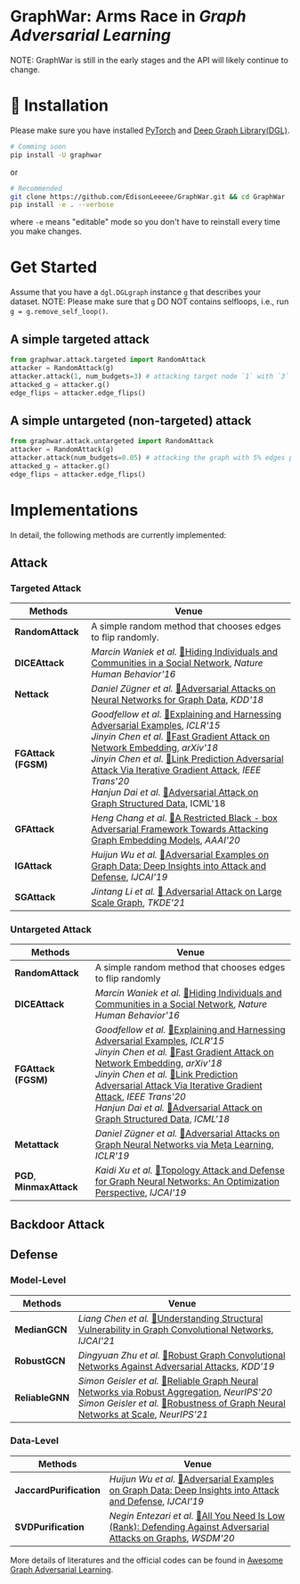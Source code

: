 # GraphWar: Arms Race in *Graph Adversarial Learning*

NOTE: GraphWar is still in the early stages and the API will likely continue to change.


# 🚀 Installation
Please make sure you have installed [PyTorch](https://pytorch.org) and [Deep Graph Library(DGL)](https://www.dgl.ai/pages/start.html).
```bash
# Comming soon
pip install -U graphwar
```
or
```bash
# Recommended
git clone https://github.com/EdisonLeeeee/GraphWar.git && cd GraphWar
pip install -e . --verbose
```
where `-e` means "editable" mode so you don't have to reinstall every time you make changes.

# Get Started
Assume that you have a `dgl.DGLgraph` instance `g` that describes your dataset.
NOTE: Please make sure that `g` DO NOT contains selfloops, i.e., run `g = g.remove_self_loop()`.

## A simple targeted attack

```python
from graphwar.attack.targeted import RandomAttack
attacker = RandomAttack(g)
attacker.attack(1, num_budgets=3) # attacking target node `1` with `3` edges 
attacked_g = attacker.g()
edge_flips = attacker.edge_flips()

```

## A simple untargeted (non-targeted) attack
```python
from graphwar.attack.untargeted import RandomAttack
attacker = RandomAttack(g)
attacker.attack(num_budgets=0.05) # attacking the graph with 5% edges perturbations
attacked_g = attacker.g()
edge_flips = attacker.edge_flips()

```


# Implementations

In detail, the following methods are currently implemented:

## Attack

### Targeted Attack

| Methods             | Venue                                                                                                                                                                                                                                                                                                                                                                                                                                                                                                                             |
| ------------------- | --------------------------------------------------------------------------------------------------------------------------------------------------------------------------------------------------------------------------------------------------------------------------------------------------------------------------------------------------------------------------------------------------------------------------------------------------------------------------------------------------------------------------------- |
| **RandomAttack**    | A simple random method that chooses edges to flip randomly.                                                                                                                                                                                                                                                                                                                                                                                                                                                                       |
| **DICEAttack**      | *Marcin Waniek et al.* [📝Hiding Individuals and Communities in a Social Network](https://arxiv.org/abs/1608.00375), *Nature Human Behavior'16*                                                                                                                                                                                                                                                                                                                                                                                    |
| **Nettack**         | *Daniel Zügner et al.* [📝Adversarial Attacks on Neural Networks for Graph Data](https://arxiv.org/abs/1805.07984), *KDD'18*                                                                                                                                                                                                                                                                                                                                                                                                       |
| **FGAttack (FGSM)** | *Goodfellow et al.* [📝Explaining and Harnessing Adversarial Examples](https://arxiv.org/abs/1412.6572), *ICLR'15*<br>*Jinyin Chen et al.* [📝Fast Gradient Attack on Network Embedding](https://arxiv.org/abs/1809.02797), *arXiv'18*<br>*Jinyin Chen et al.* [📝Link Prediction Adversarial Attack Via Iterative Gradient Attack](https://ieeexplore.ieee.org/abstract/document/9141291), *IEEE Trans'20* <br> *Hanjun Dai et al.* [📝Adversarial Attack on Graph Structured Data](https://arxiv.org/abs/1806.02371), ICML'18 </br> |
| **GFAttack**        | *Heng Chang et al*.  [📝A Restricted Black - box Adversarial Framework Towards Attacking Graph Embedding Models](https://arxiv.org/abs/1908.01297), *AAAI'20*                                                                                                                                                                                                                                                                                                                                                                      |
| **IGAttack**        | *Huijun Wu et al.* [📝Adversarial Examples on Graph Data: Deep Insights into Attack and Defense](https://arxiv.org/abs/1903.01610), *IJCAI'19*                                                                                                                                                                                                                                                                                                                                                                                     |
| **SGAttack**        | *Jintang Li et al.* [📝 Adversarial Attack on Large Scale Graph](https://arxiv.org/abs/2009.03488), *TKDE'21*                                                                                                                                                                                                                                                                                                                                                                                                                      |

### Untargeted Attack

| Methods                   | Venue                                                                                                                                                                                                                                                                                                                                                                                                                                                                                                                               |
| ------------------------- | ----------------------------------------------------------------------------------------------------------------------------------------------------------------------------------------------------------------------------------------------------------------------------------------------------------------------------------------------------------------------------------------------------------------------------------------------------------------------------------------------------------------------------------- |
| **RandomAttack**          | A simple random method that chooses edges to flip randomly                                                                                                                                                                                                                                                                                                                                                                                                                                                                          |
| **DICEAttack**            | *Marcin Waniek et al.* [📝Hiding Individuals and Communities in a Social Network](https://arxiv.org/abs/1608.00375), *Nature Human Behavior'16*                                                                                                                                                                                                                                                                                                                                                                                      |
| **FGAttack (FGSM)**       | *Goodfellow et al.* [📝Explaining and Harnessing Adversarial Examples](https://arxiv.org/abs/1412.6572), *ICLR'15*<br>*Jinyin Chen et al.* [📝Fast Gradient Attack on Network Embedding](https://arxiv.org/abs/1809.02797), *arXiv'18*<br>*Jinyin Chen et al.* [📝Link Prediction Adversarial Attack Via Iterative Gradient Attack](https://ieeexplore.ieee.org/abstract/document/9141291), *IEEE Trans'20* <br> *Hanjun Dai et al.* [📝Adversarial Attack on Graph Structured Data](https://arxiv.org/abs/1806.02371), *ICML'18* </br> |
| **Metattack**             | *Daniel Zügner et al.* [📝Adversarial Attacks on Graph Neural Networks via Meta Learning](https://arxiv.org/abs/1902.08412), *ICLR'19*                                                                                                                                                                                                                                                                                                                                                                                               |
| **PGD**, **MinmaxAttack** | *Kaidi Xu et al.* [📝Topology Attack and Defense for Graph Neural Networks: An Optimization Perspective](https://arxiv.org/abs/1906.04214), *IJCAI'19*                                                                                                                                                                                                                                                                                                                                                                               |

## Backdoor Attack


## Defense

### Model-Level

| Methods         | Venue                                                                                                                                                                                                                                                     |
| --------------- | --------------------------------------------------------------------------------------------------------------------------------------------------------------------------------------------------------------------------------------------------------- |
| **MedianGCN**   | *Liang Chen et al.* [📝Understanding Structural Vulnerability in Graph Convolutional Networks](https://www.ijcai.org/proceedings/2021/310), *IJCAI'21*                                                                                                     |
| **RobustGCN**   | *Dingyuan Zhu et al.*  [📝Robust Graph Convolutional Networks Against Adversarial Attacks](http://pengcui.thumedialab.com/papers/RGCN.pdf), *KDD'19*                                                                                                       |
| **ReliableGNN** | *Simon Geisler et al.* [📝Reliable Graph Neural Networks via Robust Aggregation](https://arxiv.org/abs/2010.15651), *NeurIPS'20*<br>*Simon Geisler et al.* [📝Robustness of Graph Neural Networks at Scale](https://arxiv.org/abs/2110.14038), *NeurIPS'21* |

### Data-Level

| Methods                 | Venue                                                                                                                                               |
| ----------------------- | --------------------------------------------------------------------------------------------------------------------------------------------------- |
| **JaccardPurification** | *Huijun Wu et al.* [📝Adversarial Examples on Graph Data: Deep Insights into Attack and Defense](https://arxiv.org/abs/1903.01610), *IJCAI'19*       |
| **SVDPurification**     | *Negin Entezari et al.* [📝All You Need Is Low (Rank): Defending Against Adversarial Attacks on Graphs](https://arxiv.org/abs/1903.01610), *WSDM'20* |


More details of literatures and the official codes can be found in [Awesome Graph Adversarial Learning](https://github.com/gitgiter/Graph-Adversarial-Learning).
